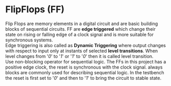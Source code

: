 # FlipFlops (FF)
Flip Flops are memory elements in a digital circuit and are basic building blocks of sequential circuits. FF are **edge triggered** which change their state on rising or falling edge of a clock signal and is more suitable for synchronous systems. <br />
Edge triggering is also called as **Dynamic Triggering** where output changes with respect to input only at instants of selected **level transitions**. When level changes from '_0_' to '_1_' or '_1_' to '_0_' then it is called level transition.<br />
Use non-blocking operator for sequential logic.
The FFs in this project has a positive edge clock, the reset is synchronous with the clock signal. 
always blocks are commonly used for describing sequential logic. In the testbench the reset is first set to '_0_' and then to '_1_' to bring the circuit to stable state. 
